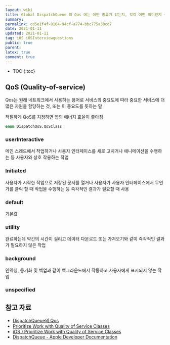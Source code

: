```yaml
---
layout: wiki
title: Global DispatchQueue 의 Qos 에는 어떤 종류가 있는지, 각각 어떤 의미인지 설명하시오.
summary: 
permalink: cd5e1f4f-8164-94cf-a774-bbc775a38cd7
date: 2021-01-11
updated: 2021-01-11
tag: iOS iOSInterviewquestions
public: true
parent: 
latex: true
comment: true
---
```


* TOC
{:toc}

## QoS (Quality-of-service)

Qos는 원래 네트워크에서 사용하는 용어로 서비스의 중요도에 따라 중요한 서비스에 더 많은 자원을 할당하는 것, 또는 이 중요도를 뜻하는 말

적절하게 QoS를 지정하면 앱의 에너지 효율이 좋아짐

```swift
enum DispatchQoS.QoSClass
```

### userInteractive

메인 스레드에서 작업하거나 사용자 인터페이스를 새로 고치거나 애니메이션을 수행하는 등 사용자와 상호 작용하는 작업

### Initiated

사용자가 시작한 작업으로 저장된 문서를 열거나 사용자가 사용자 인터페이스에서 무언가를 클릭 할 때 작업을 수행하는 등 즉각적인 결과가 필요할 때 사용

### default

기본값

### utility

완료하는데 약간의 시간이 걸리고 데이터 다운로드 또는 가져오기와 같이 즉각적인 결과가 필요하지 않은 작업

### background

인덱싱, 동기화 및 백업과 같이 백그라운드에서 작동하고 사용자에게 표시되지 않는 작업

### unspecified

## 참고 자료

- [DispatchQueue의 Qos](https://jcsoohwancho.github.io/2019-10-09-DispatchQueue%EC%9D%98Qos/)
- [Prioritize Work with Quality of Service Classes](https://developer.apple.com/library/archive/documentation/Performance/Conceptual/EnergyGuide-iOS/PrioritizeWorkWithQoS.html#//apple_ref/doc/uid/TP40015243-CH39-SW1)
- [iOS ) Prioritize Work with Quality of Service Classes](https://zeddios.tistory.com/521)
- [DispatchQueue - Apple Developer Documentation](https://developer.apple.com/documentation/dispatch/dispatchqueue)
